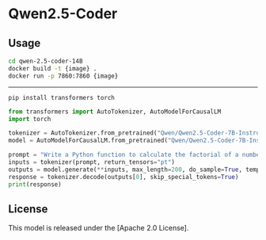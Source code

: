 # Qwen2.5-Coder

## Usage

```sh
cd qwen-2.5-coder-14B
docker build -t {image} .
docker run -p 7860:7860 {image}
```

---

```shell
pip install transformers torch
```

```python
from transformers import AutoTokenizer, AutoModelForCausalLM
import torch

tokenizer = AutoTokenizer.from_pretrained("Qwen/Qwen2.5-Coder-7B-Instruct")
model = AutoModelForCausalLM.from_pretrained("Qwen/Qwen2.5-Coder-7B-Instruct", torch_dtype=torch.bfloat16)

prompt = "Write a Python function to calculate the factorial of a number."
inputs = tokenizer(prompt, return_tensors="pt")
outputs = model.generate(**inputs, max_length=200, do_sample=True, temperature=0.7)
response = tokenizer.decode(outputs[0], skip_special_tokens=True)
print(response)
```

## License

This model is released under the [Apache 2.0 License].
